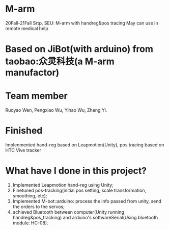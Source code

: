 # M-arm
20Fall-21Fall Srtp, SEU: M-arm with handreg&amp;pos tracing
May can use in remote medical help
# Based on JiBot(with arduino) from taobao:众灵科技(a M-arm manufactor)

# Team member
Ruoyao Wen, Pengxiao Wu, Yihao Wu, Zheng Yi.

# Finished
Implenmented hand-reg based on Leapmotion(Unity), pos tracing based on HTC Vive tracker

# What have I done in this project?
1. Implemented Leapmotion hand-reg using Unity;
3. Finetuned pos-tracking(initial pos setting, scale transformation, smoothing, etc);
4. Implemented M-bot::arduino: process the info passed from unity, send the orders to the servos;
5. achieved Bluetooth between computer(Unity running handreg&pos_tracking) and arduino's softwareSerial(Using bluetooth module: HC-08).
